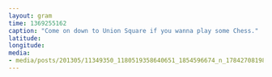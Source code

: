 ```yaml
---
layout: gram
time: 1369255162
caption: "Come on down to Union Square if you wanna play some Chess."
latitude: 
longitude: 
media:
- media/posts/201305/11349350_1180519358640651_1854596674_n_17842708198000351.jpg
---
```

